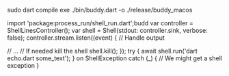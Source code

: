 sudo dart compile exe ./bin/buddy.dart -o ./release/buddy_macos

import 'package:process_run/shell_run.dart';budd
var controller = ShellLinesController();
var shell = Shell(stdout: controller.sink, verbose: false);
controller.stream.listen((event) {
  // Handle output

  // ...
  // If needed kill the shell
  shell.kill();
});
try {
  await shell.run('dart echo.dart some_text');
} on ShellException catch (_) {
  // We might get a shell exception
}